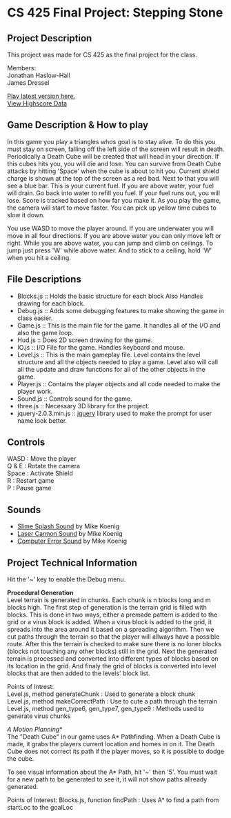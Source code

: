 CS 425 Final Project: Stepping Stone
====================

Project Description
-------------------

This project was made for CS 425 as the final project for the class.  

Members:  
Jonathan Haslow-Hall  
James Dressel  

[Play latest version here.](http://www.divided-games.com/CS425/index.html)  
[View Highscore Data](http://www.divided-games.com/CS425/php/highscore.php)

Game Description & How to play
------------------------------

In this game you play a triangles whos goal is to stay alive. To do this you 
must stay on screen, falling off the left side of the screen will result in 
death. Periodically a Death Cube will be created that will head in your 
direction. If this cubes hits you, you will die and lose. You can survive from
 Death Cube attacks by hitting 'Space' when the cube is about to hit you. 
Current shield charge is shown at the top of the screen as a red bad. Next to 
that you will see a blue bar. This is your current fuel. If you are above 
water, your fuel will drain. Go back into water to refill you fuel. If your fuel
 runs out, you will lose. Score is tracked based on how far you make it. As you 
play the game, the camera will start to move faster. You can pick up yellow time
 cubes to slow it down. 

You use WASD to move the player around. If you are underwater you will move in 
all four directions. If you are above water you can only move left or right. 
While you are above water, you can jump and climb on ceilings. To jump just 
press 'W' while above water. And to stick to a ceiling, hold 'W' when you hit a
ceiling. 


File Descriptions
-----------------

* Blocks.js :: Holds the basic structure for each block Also Handles drawing for each block.
* Debug.js :: Adds some debugging features to make showing the game in class easier.  
* Game.js :: This is the main file for the game. It handles all of the I/O and also the game loop. 
* Hud.js :: Does 2D screen drawing for the game. 
* IO.js :: I/O File for the game. Handles keyboard and mouse. 
* Level.js :: This is the main gameplay file. Level contains the level structure and all the objects needed to play a game. Level also will call all the update and draw functions for all of the other objects in the game. 
* Player.js :: Contains the player objects and all code needed to make the player work. 
* Sound.js :: Controls sound for the game. 
* three.js :: Necessary 3D library for the project.
* jquery-2.0.3.min.js ::  [jquery](http://jquery.com) library used to make the prompt for user name look better.

Controls
--------

WASD  : Move the player  
Q & E : Rotate the camera  
Space : Activate Shield  
R     : Restart game  
P     : Pause game

Sounds
------

* [Slime Splash Sound](http://soundbible.com/1097-Slime-Splash.html) by Mike Koenig
* [Laser Cannon Sound](http://soundbible.com/1771-Laser-Cannon.html) by Mike Koenig
* [Computer Error Sound](http://soundbible.com/172-Computer-Error.html) by Mike Koenig

Project Technical Information
-----------------------------

Hit the '~' key to enable the Debug menu. 

**Procedural Generation**  
Level terrain is generated in chunks. Each chunk is n blocks long and m blocks 
high. The first step of generation is the terrain grid is filled with blocks. 
This is done in two ways, either a premade pattern is added to the grid or a 
virus block is added. When a virus block is added to the grid, it spreads into 
the area around it based on a spreading algorithm. Then we cut paths through 
the terrain so that the player will allways have a possible route. After this 
the terrain is checked to make sure there is no loner blocks (blocks not 
touching any other blocks) still in the grid. Next the generated terrain is 
processed and converted into different types of blocks based on its location in
the grid. And finaly the grid of blocks is converted into level blocks that are
then added to the levels' block list.   

Points of Intrest:  
Level.js, method generateChunk : Used to generate a block chunk  
Level.js, method makeCorrectPath : Use to cute a path through the terrain
Level.js, method gen_type6, gen_type7, gen_type9 : Methods used to generate virus chunks 

**A* Motion Planning**  
The "Death Cube" in our game uses A* Pathfinding. When a Death Cube is made, it 
grabs the players current location and homes in on it. The Death Cube does not 
correct its path if the player moves, so it is possible to dodge the cube. 

To see visual information about the A* Path, hit '~' then '5'. You must wait 
for a new path to be generated to see it, it will not show paths allready generated. 

Points of Interest: 
Blocks.js, function findPath : Uses A* to find a path from startLoc to the goalLoc


